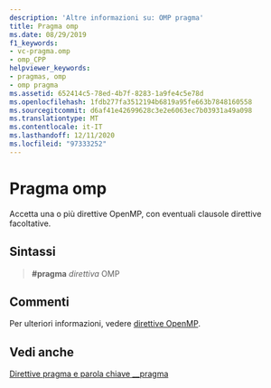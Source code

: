 ```yaml
---
description: 'Altre informazioni su: OMP pragma'
title: Pragma omp
ms.date: 08/29/2019
f1_keywords:
- vc-pragma.omp
- omp_CPP
helpviewer_keywords:
- pragmas, omp
- omp pragma
ms.assetid: 652414c5-78ed-4b7f-8283-1a9fe4c5e78d
ms.openlocfilehash: 1fdb277fa3512194b6819a95fe663b7848160558
ms.sourcegitcommit: d6af41e42699628c3e2e6063ec7b03931a49a098
ms.translationtype: MT
ms.contentlocale: it-IT
ms.lasthandoff: 12/11/2020
ms.locfileid: "97333252"
---
```

# <a name="omp-pragma"></a>Pragma omp

Accetta una o più direttive OpenMP, con eventuali clausole direttive facoltative.

## <a name="syntax"></a>Sintassi

> **#pragma** *direttiva* OMP

## <a name="remarks"></a>Commenti

Per ulteriori informazioni, vedere [direttive OpenMP](../parallel/openmp/reference/openmp-directives.md).

## <a name="see-also"></a>Vedi anche

[Direttive pragma e parola chiave __pragma](../preprocessor/pragma-directives-and-the-pragma-keyword.md)

